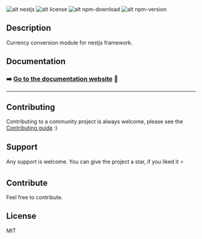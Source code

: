 ![alt nestjs](https://img.shields.io/badge/Powered%20by-nestjs-ea2845)
![alt license](https://img.shields.io/github/license/vahidvdn/nestjs-cashify)
![alt npm-download](https://img.shields.io/npm/dt/nestjs-cashify)
![alt npm-version](https://img.shields.io/npm/v/nestjs-cashify)


## Description

Currency conversion module for nestjs framework.

## Documentation

### ➡️ [Go to the documentation website](https://vahidvdn.github.io/nestjs-cashify/) 📖

---

## Contributing

Contributing to a community project is always welcome, please see the [Contributing guide](./CONTRIBUTING.md) :)

## Support

Any support is welcome. You can give the project a star, if you liked it ⭐

## Contribute

Feel free to contribute.

## License

MIT